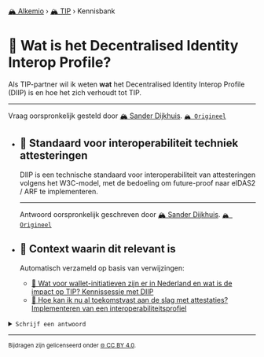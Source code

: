 [🏔️ Alkemio](https://welcome.alkem.io/) › [🏔️ TIP](https://alkem.io/tip/dashboard) › Kennisbank
# 📄 Wat is het Decentralised Identity Interop Profile?
Als TIP-partner wil ik weten **wat** het Decentralised Identity Interop Profile (DIIP) is en hoe het zich verhoudt tot TIP.

***
Vraag oorspronkelijk gesteld door [🏔️ Sander Dijkhuis](https://alkem.io/user/sander-dijkhuis-3912). [`🏔️ Origineel`](https://alkem.io/tip/collaboration/watishetdecentral-4831)

- ## <a id="standaardvoorinter-108"></a> 📌 Standaard voor interoperabiliteit techniek attesteringen
  DIIP is een technische standaard voor interoperabiliteit van attesteringen volgens het W3C-model, met de bedoeling om future-proof naar eIDAS2 / ARF te implementeren.

  ***
  Antwoord oorspronkelijk geschreven door [🏔️ Sander Dijkhuis](https://alkem.io/user/sander-dijkhuis-3912).  [`🏔️ Origineel`](https://alkem.io/tip/collaboration/watishetdecentral-4831/posts/standaardvoorinter-108)

- ## 📌 Context waarin dit relevant is
  Automatisch verzameld op basis van verwijzingen:
  - [📌 Wat voor wallet-initiatieven zijn er in Nederland en wat is de impact op TIP? Kennissessie met DIIP](watvoorwallet-init-2068.md#kennissessiemetdii-5708)
  - [📌 Hoe kan ik nu al toekomstvast aan de slag met attestaties? Implementeren van een interoperabiliteitsprofiel](hoekaniknualtoe-5296.md#implementerenvanee-1722)
<details><summary><code>Schrijf een antwoord</code></summary>

1. [Log in op Alkemio](https://identity.alkem.io/login).
2. Als je nog niet lid bent van de TIP-space, [vraag en wacht op toegang](https://alkem.io/tip/dashboard).
3. Ga naar de [vraag in Alkemio](https://alkem.io/tip/collaboration/watishetdecentral-4831).
4. Klik op (+).
5. Neem kennis van de placeholder-tekst en verwijder deze.
6. Verstuur je antwoord.

Je antwoord verschijnt direct op Alkemio. Na synchronisatie verschijnt het ook hier.

</details>

* * *
<small>Bijdragen zijn gelicenseerd onder [🌐 CC BY 4.0](https://creativecommons.org/licenses/by/4.0/deed.nl).</small>
